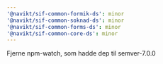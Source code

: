 ```yaml
---
'@navikt/sif-common-formik-ds': minor
'@navikt/sif-common-soknad-ds': minor
'@navikt/sif-common-forms-ds': minor
'@navikt/sif-common-core-ds': minor
---
```


Fjerne npm-watch, som hadde dep til semver-7.0.0
